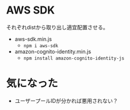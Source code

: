 # AWS SDK

それぞれdistから取り出し適宜配置させる。

- aws-sdk.min.js
  - `npm i aws-sdk`
- amazon-cognito-identity.min.js
  - `npm install amazon-cognito-identity-js`

# 気になった

- ユーザープールIDが分かれば悪用されない？
